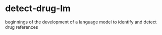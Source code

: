 # detect-drug-lm
beginnings of the development of a language model to identify and detect drug references
